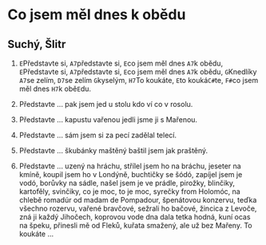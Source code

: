 # Co jsem měl dnes k obědu
## Suchý, Šlitr
 
1. `E`Představte si, `A7`představte si, `E`co jsem měl dnes `A7`k obědu,
`E`Představte si, `A7`představte si, `E`co jsem měl dnes `A7`k obědu,
`G`Knedlíky `A7`se zelím, `D7`se zelím `G`kyselým,
`H7`To koukáte, `E`to kouká``C#``te, `F#`co jsem měl dnes `H7`k obě`E`du.

2. Představte ...
pak jsem jed u stolu kdo ví co v rosolu.
3. Představte ...
kapustu vařenou jedli jsme ji s Mařenou.
4. Představte ...
sám jsem si za pecí zadělal telecí.
5. Představte ...
škubánky maštěný baštil jsem jak praštěný.
6. Představte ...
uzený na hráchu, střílel jsem ho na bráchu,
jeseter na kmíně, koupil jsem ho v Londýně,
buchtičky se šódó, zapíjel jsem je vodó,
borůvky na sádle, našel jsem je ve prádle,
pirožky, blinčiky, kartofěly, svinčiky,
co je moc, to je moc, syrečky from Holomóc,
na chlebě romadúr od madam de Pompadour,
špenátovou konzervu, teďka všechno rozervu,
vařené bravčové, sežrali ho bačové,
žincica z Levoče, zná ji každý Jihočech,
koprovou vode dna dala tetka hodná,
kuní ocas na špeku, přinesli mě od Fleků,
kuřata smažený, ale už bez Mařeny.
To koukáte ...
